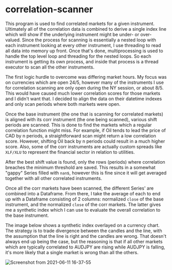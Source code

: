 # correlation-scanner
This program is used to find correlated markets for a given instrument. Ultimately all of the correlation data is combined to derive a single index line which will show if the underlying instrument might be under- or over-valued.  Since the process for scanning is essentially a nested loop with each instrument looking at every other instrument, I use threading to read all data into memory up front.  Once that's done, multiprocessing is used to handle the top level loop and threading for the nested loops.  So each instrument is getting its own process, and inside that process is a thread executor to scan all the other instruments.  

The first logic hurdle to overcome was differing market hours.  My focus was on currencies which are open 24/5, however many of the instruments I use for correlation scanning are only open during the NY session, or about 8/5.  This would have caused much lower correlation scores for those markets and I didn't want that. I decided to align the data on their datetime indexes and only scan periods where both markets were open. 

Once the base instrument (the one that is scanning for correlated markets) is aligned with its corr instrument (the one being scanned), various shift periods are scanned. This is done to find the markets which a regular correlation function might miss.  For example, if Oil tends to lead the price of CAD by n periods, a straightforward scan might return a low correlation score.  However, shifting Oil back by n periods could result in a much higher score.  Also, some of the corr instruments are actually custom spreads like `XLF/XLU` to represent the financial sector in relation to utilities.

After the best shift value is found, only the rows (periods) where correlation breaches the minimum threshold are saved. This results in a somewhat "gappy" Series filled with `nan`s, however this is fine since it will get averaged together with all other correlated instruments.  

Once all the corr markets have been scanned, the different Series' are combined into a Dataframe. From there, I take the average of each to end up with a Dataframe consisting of 2 columns: normalized `close` of the base instrument, and the normalized `close` of the corr markets. The latter gives me a synthetic index which I can use to evaluate the overall correlation to the base instrument.

The image below shows a synthetic index overlayed on a currency chart.  The strategy is to trade divergence between the candles and the line, with the assumption that the line is right and the candles are wrong.  That doesn't always end up being the case, but the reasoning is that if all other markets which are typically correlated to AUDJPY are rising while AUDJPY is falling, it's more likely that a single market is wrong than all the others.

![Screenshot from 2021-06-11 16-37-55](https://user-images.githubusercontent.com/62268115/121751350-8d273800-cad3-11eb-9c96-67d79f85c121.png)

